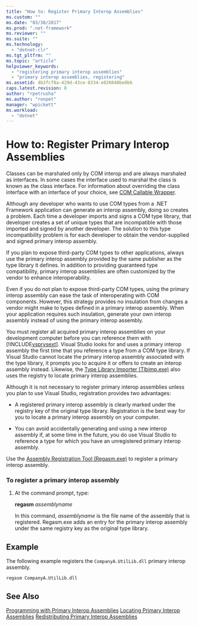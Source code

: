 ```yaml
---
title: "How to: Register Primary Interop Assemblies"
ms.custom: ""
ms.date: "03/30/2017"
ms.prod: ".net-framework"
ms.reviewer: ""
ms.suite: ""
ms.technology: 
  - "dotnet-clr"
ms.tgt_pltfrm: ""
ms.topic: "article"
helpviewer_keywords: 
  - "registering primary interop assemblies"
  - "primary interop assemblies, registering"
ms.assetid: 4b2fcf8a-429d-43ce-8334-e026040be8bb
caps.latest.revision: 8
author: "rpetrusha"
ms.author: "ronpet"
manager: "wpickett"
ms.workload: 
  - "dotnet"
---
```

# How to: Register Primary Interop Assemblies
Classes can be marshaled only by COM interop and are always marshaled as interfaces. In some cases the interface used to marshal the class is known as the class interface. For information about overriding the class interface with an interface of your choice, see [COM Callable Wrapper](../../../docs/framework/interop/com-callable-wrapper.md).  
  
 Although any developer who wants to use COM types from a .NET Framework application can generate an interop assembly, doing so creates a problem. Each time a developer imports and signs a COM type library, that developer creates a set of unique types that are incompatible with those imported and signed by another developer. The solution to this type incompatibility problem is for each developer to obtain the vendor-supplied and signed primary interop assembly.  
  
 If you plan to expose third-party COM types to other applications, always use the primary interop assembly provided by the same publisher as the type library it defines. In addition to providing guaranteed type compatibility, primary interop assemblies are often customized by the vendor to enhance interoperability.  
  
 Even if you do not plan to expose third-party COM types, using the primary interop assembly can ease the task of interoperating with COM components. However, this strategy provides no insulation from changes a vendor might make to types defined in a primary interop assembly. When your application requires such insulation, generate your own interop assembly instead of using the primary interop assembly.  
  
 You must register all acquired primary interop assemblies on your development computer before you can reference them with [!INCLUDE[vsprvsext](../../../includes/vsprvsext-md.md)]. Visual Studio looks for and uses a primary interop assembly the first time that you reference a type from a COM type library. If Visual Studio cannot locate the primary interop assembly associated with the type library, it prompts you to acquire it or offers to create an interop assembly instead. Likewise, the [Type Library Importer (Tlbimp.exe)](../../../docs/framework/tools/tlbimp-exe-type-library-importer.md) also uses the registry to locate primary interop assemblies.  
  
 Although it is not necessary to register primary interop assemblies unless you plan to use Visual Studio, registration provides two advantages:  
  
-   A registered primary interop assembly is clearly marked under the registry key of the original type library. Registration is the best way for you to locate a primary interop assembly on your computer.  
  
-   You can avoid accidentally generating and using a new interop assembly if, at some time in the future, you do use Visual Studio to reference a type for which you have an unregistered primary interop assembly.  
  
 Use the [Assembly Registration Tool (Regasm.exe)](../../../docs/framework/tools/regasm-exe-assembly-registration-tool.md) to register a primary interop assembly.  
  
### To register a primary interop assembly  
  
1.  At the command prompt, type:  
  
     **regasm** *assemblyname*  
  
     In this command, *assemblyname* is the file name of the assembly that is registered. Regasm.exe adds an entry for the primary interop assembly under the same registry key as the original type library.  
  
## Example  
 The following example registers the `CompanyA.UtilLib.dll` primary interop assembly.  
  
```console  
regasm CompanyA.UtilLib.dll  
```  
  
## See Also  
 [Programming with Primary Interop Assemblies](https://msdn.microsoft.com/library/306fa1d6-0703-4004-9e93-d0a57f1be81e(v=vs.100))  
 [Locating Primary Interop Assemblies](https://msdn.microsoft.com/library/d6768e4b-cd80-414d-a4f8-05d979eb393b(v=vs.100))  
 [Redistributing Primary Interop Assemblies](https://msdn.microsoft.com/library/e76384f0-d631-474c-bdbd-13884cba0265(v=vs.100))
